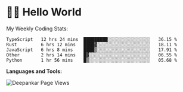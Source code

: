 # 👋🏽 Hello World 

<!--![Deepankar's github stats](https://github-readme-stats.vercel.app/api?username=Deep-Codes&count_private=true&show_icons=true&theme=radical)-->
My Weekly Coding Stats:

<!--START_SECTION:waka-->
```text
TypeScript   12 hrs 24 mins  █████████░░░░░░░░░░░░░░░░   36.15 % 
Rust         6 hrs 12 mins   ████▓░░░░░░░░░░░░░░░░░░░░   18.11 % 
JavaScript   6 hrs 8 mins    ████▒░░░░░░░░░░░░░░░░░░░░   17.91 % 
Other        2 hrs 14 mins   █▓░░░░░░░░░░░░░░░░░░░░░░░   06.55 % 
Python       1 hr 56 mins    █▒░░░░░░░░░░░░░░░░░░░░░░░   05.68 % 
```
<!--END_SECTION:waka-->

**Languages and Tools:**



<p align="left"> <img src="https://komarev.com/ghpvc/?username=Deep-Codes&label=Views&color=blue&style=plastic" alt="Deepankar Page Views" /> </p>
